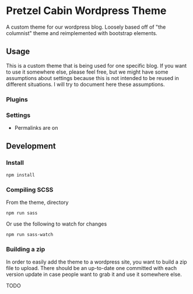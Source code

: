 # Pretzel Cabin Wordpress Theme

A custom theme for our wordpress blog. Loosely based off of "the columnist" theme and reimplemented with bootstrap elements.

## Usage

This is a custom theme that is being used for one specific blog. If you want to use it somewhere else, please feel free, but we might have
some assumptions about settings because this is not intended to be reused in different situations. I will try to document here these assumptions.

### Plugins


### Settings

* Permalinks are on




## Development

### Install
```
npm install
```


### Compiling SCSS

From the theme, directory
```
npm run sass
```

Or use the following to watch for changes
```
npm run sass-watch
```



### Building a zip

In order to easily add the theme to a wordpress site, you want to build a zip file to upload. There should be an up-to-date one committed
with each version update in case people want to grab it and use it somewhere else.

TODO
